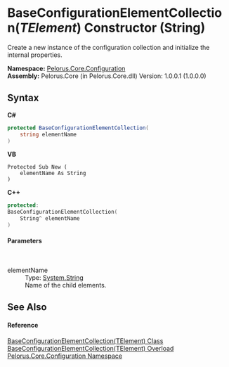 # BaseConfigurationElementCollection(*TElement*) Constructor (String)
 

Create a new instance of the configuration collection and initialize the internal properties.

**Namespace:**&nbsp;<a href="74405DDA">Pelorus.Core.Configuration</a><br />**Assembly:**&nbsp;Pelorus.Core (in Pelorus.Core.dll) Version: 1.0.0.1 (1.0.0.0)

## Syntax

**C#**<br />
``` C#
protected BaseConfigurationElementCollection(
	string elementName
)
```

**VB**<br />
``` VB
Protected Sub New ( 
	elementName As String
)
```

**C++**<br />
``` C++
protected:
BaseConfigurationElementCollection(
	String^ elementName
)
```


#### Parameters
&nbsp;<dl><dt>elementName</dt><dd>Type: <a href="http://msdn2.microsoft.com/en-us/library/s1wwdcbf" target="_blank">System.String</a><br />Name of the child elements.</dd></dl>

## See Also


#### Reference
<a href="CAF267CA">BaseConfigurationElementCollection(TElement) Class</a><br /><a href="B9F4D2EF">BaseConfigurationElementCollection(TElement) Overload</a><br /><a href="74405DDA">Pelorus.Core.Configuration Namespace</a><br />
